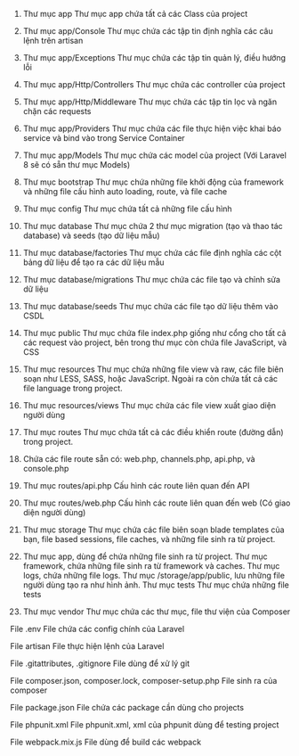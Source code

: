 1. Thư mục app
Thư mục app chứa tất cả các Class của project

2. Thư mục app/Console
Thư mục chứa các tập tin định nghĩa các câu lệnh trên artisan

3. Thư mục app/Exceptions
Thư mục chứa các tập tin quản lý, điều hướng lỗi

4. Thư mục app/Http/Controllers
Thư mục chứa các controller của project

5. Thư mục app/Http/Middleware
Thư mục chứa các tập tin lọc và ngăn chặn các requests

6. Thư mục app/Providers
Thư mục chứa các file thực hiện việc khai báo service và bind vào trong Service Container

7. Thư mục app/Models
Thư mục chứa các model của project (Với Laravel 8 sẽ có sẵn thư mục Models)

8. Thư mục bootstrap
Thư mục chứa những file khởi động của framework và những file cấu hình auto loading, route, và file cache

9. Thư mục config
Thư mục chứa tất cả những file cấu hình

10. Thư mục database
Thư mục chứa 2 thư mục migration (tạo và thao tác database) và seeds (tạo dữ liệu mẫu)

11. Thư mục database/factories
Thư mục chứa các file định nghĩa các cột bảng dữ liệu để tạo ra các dữ liệu mẫu

12. Thư mục database/migrations
Thư mục chứa các file tạo và chỉnh sửa dữ liệu

13. Thư mục database/seeds
Thư mục chứa các file tạo dữ liệu thêm vào CSDL

14. Thư mục public
Thư mục chứa file index.php giống như cổng cho tất cả các request vào project, bên trong thư mục còn chứa file JavaScript, và CSS

15. Thư mục resources
Thư mục chứa những file view và raw, các file biên soạn như LESS, SASS, hoặc JavaScript. Ngoài ra còn chứa tất cả các file language trong project.

16. Thư mục resources/views
Thư mục chứa các file view xuất giao diện người dùng

17. Thư mục routes
Thư mục chứa tất cả các điều khiển route (đường dẫn) trong project.

18. Chứa các file route sẵn có: web.php, channels.php, api.php, và console.php

19. Thư mục routes/api.php
Cấu hình các route liên quan đến API

20. Thư mục routes/web.php
Cấu hình các route liên quan đến web (Có giao diện người dùng)

21. Thư mục storage
Thư mục chứa các file biên soạn blade templates của bạn, file based sessions, file caches, và những file sinh ra từ project.

22. Thư mục app, dùng để chứa những file sinh ra từ project.
Thư mục framework, chứa những file sinh ra từ framework và caches.
Thư mục logs, chứa những file logs.
Thư mục /storage/app/public, lưu những file người dùng tạo ra như hình ảnh.
Thư mục tests
Thư mục chứa những file tests

23. Thư mục vendor
Thư mục chứa các thư mục, file thư viện của Composer

File .env
File chứa các config chính của Laravel

File artisan
File thực hiện lệnh của Laravel

File .gitattributes, .gitignore
File dùng để xử lý git

File composer.json, composer.lock, composer-setup.php
File sinh ra của composer

File package.json
File chứa các package cần dùng cho projects

File phpunit.xml
File phpunit.xml, xml của phpunit dùng để testing project

File webpack.mix.js
File dùng để build các webpack
